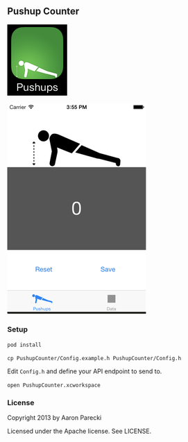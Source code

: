 ## Pushup Counter

![Icon](Icon/pushup-counter-icon.png)

![Screenshot](Icon/screenshot.png)

### Setup

`pod install`

`cp PushupCounter/Config.example.h PushupCounter/Config.h`

Edit `Config.h` and define your API endpoint to send to.

`open PushupCounter.xcworkspace`


### License

Copyright 2013 by Aaron Parecki

Licensed under the Apache license. See LICENSE.
